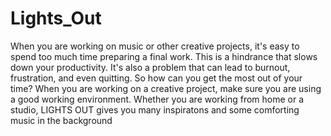 # Lights_Out
When you are working on music or other creative projects, it's easy to spend too much time preparing a final work.                 This is a hindrance that slows down your productivity.                 It's also a problem that can lead to burnout, frustration, and even quitting.                 So how can you get the most out of your time?                 When you are working on a creative project, make sure you are using a good working environment.                 Whether you are working from home or a studio, LIGHTS OUT gives you many inspiratons and some comforting music in the background
